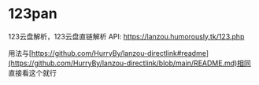 # 123pan
123云盘解析，123云盘直链解析
API: https://lanzou.humorously.tk/123.php

用法与[https://github.com/HurryBy/lanzou-directlink#readme](https://github.com/HurryBy/lanzou-directlink/blob/main/README.md)相同
直接看这个就行
